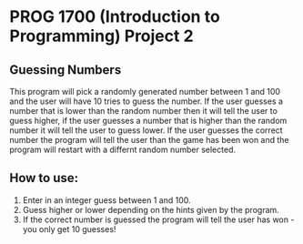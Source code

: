# PROG 1700 (Introduction to Programming) Project 2
## Guessing Numbers

This program will pick a randomly generated number between 1 and 100 and the user will have 10 tries to guess the number.
If the user guesses a number that is lower than the random number then it will tell the user to guess higher, if the user
guesses a number that is higher than the random number it will tell the user to guess lower. If the user guesses the correct number
the program will tell the user than the game has been won and the program will restart with a differnt random number selected.

## How to use:
1. Enter in an integer guess between 1 and 100.
2. Guess higher or lower depending on the hints given by the program.
3. If the correct number is guessed the program will tell the user has won - you only get 10 guesses!
